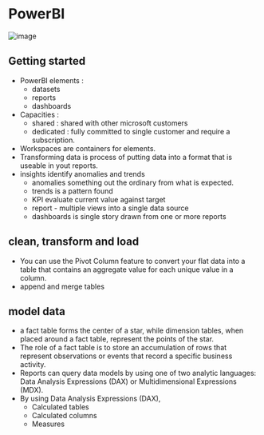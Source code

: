 # PowerBI
![image](https://github.com/sabelosiba/PowerBI/assets/88839789/902f4ceb-123e-411a-a14a-1613939354da)


## Getting started 
- PowerBI elements :
  - datasets
  - reports
  - dashboards
- Capacities :
  - shared : shared with other microsoft customers
  - dedicated : fully committed to single customer and require a subscription.
- Workspaces are containers for elements.
- Transforming data is process of putting data into a format that is useable in yout reports.
- insights identify anomalies and trends
  - anomalies something out the ordinary from what is expected.
  - trends is a pattern found
  - KPI evaluate current value against target
  - report - multiple views into a single data source
  - dashboards is single story drawn from one or more reports
 
## clean, transform and load
- You can use the Pivot Column feature to convert your flat data into a table that contains an aggregate value for each unique value in a column.
- append and merge tables

## model data
- a fact table forms the center of a star, while dimension tables, when placed around a fact table, represent the points of the star.
- The role of a fact table is to store an accumulation of rows that represent observations or events that record a specific business activity.
- Reports can query data models by using one of two analytic languages: Data Analysis Expressions (DAX) or Multidimensional Expressions (MDX).
- By using Data Analysis Expressions (DAX),
  - Calculated tables
  - Calculated columns
  - Measures

